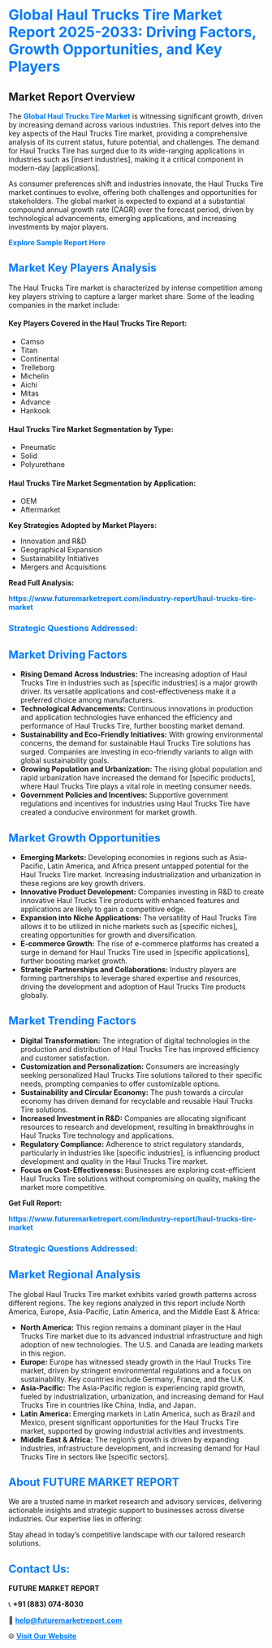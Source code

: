 <h1 style="color: #007BFF;">Global Haul Trucks Tire Market Report 2025-2033: Driving Factors, Growth Opportunities, and Key Players</h1>

<section id="overview">
<h2>Market Report Overview</h2>
<p>The <a href="https://www.futuremarketreport.com/industry-report/haul-trucks-tire-market" style="color: #007BFF; text-decoration: none;"><strong>Global Haul Trucks Tire Market</strong></a> is witnessing significant growth, driven by increasing demand across various industries. This report delves into the key aspects of the Haul Trucks Tire market, providing a comprehensive analysis of its current status, future potential, and challenges. The demand for Haul Trucks Tire has surged due to its wide-ranging applications in industries such as [insert industries], making it a critical component in modern-day [applications].</p>
<p>As consumer preferences shift and industries innovate, the Haul Trucks Tire market continues to evolve, offering both challenges and opportunities for stakeholders. The global market is expected to expand at a substantial compound annual growth rate (CAGR) over the forecast period, driven by technological advancements, emerging applications, and increasing investments by major players.</p>
</section>

<section id="overview">
<p><a href="https://www.futuremarketreport.com/request-sample/reportId=41119" style="color: #007BFF; text-decoration: none;"><strong>Explore Sample Report Here</strong></a></p>
</section>

<section id="key-players">
<h2 style="color: #007BFF;">Market Key Players Analysis</h2>
<p>The Haul Trucks Tire market is characterized by intense competition among key players striving to capture a larger market share. Some of the leading companies in the market include:</p>
<h4>Key Players Covered in the Haul Trucks Tire Report:</h4>
<ul><li>Camso</li><li>Titan</li><li>Continental</li><li>Trelleborg</li><li>Michelin</li><li>Aichi</li><li>Mitas</li><li>Advance</li><li>Hankook</li></ul>
<h4>Haul Trucks Tire Market Segmentation by Type:</h4>
<ul><li>Pneumatic</li><li>Solid</li><li>Polyurethane</li></ul>

<h4>Haul Trucks Tire Market Segmentation by Application:</h4>
<ul><li>OEM</li><li>Aftermarket</li></ul>
<p><strong>Key Strategies Adopted by Market Players:</strong></p>
<ul>
<li>Innovation and R&D</li>
<li>Geographical Expansion</li>
<li>Sustainability Initiatives</li>
<li>Mergers and Acquisitions</li>
</ul>
</section>

<section>
<p><strong>Read Full Analysis: </strong></p><a href="https://www.futuremarketreport.com/industry-report/haul-trucks-tire-market" style="color: #007BFF; text-decoration: none;"><strong>https://www.futuremarketreport.com/industry-report/haul-trucks-tire-market</strong></a>
<h3 style="color: #007BFF;">Strategic Questions Addressed:</h3>
</section>

<section id="driving-factors">
<h2 style="color: #007BFF;">Market Driving Factors</h2>
<ul>
<li><strong>Rising Demand Across Industries:</strong> The increasing adoption of Haul Trucks Tire in industries such as [specific industries] is a major growth driver. Its versatile applications and cost-effectiveness make it a preferred choice among manufacturers.</li>
<li><strong>Technological Advancements:</strong> Continuous innovations in production and application technologies have enhanced the efficiency and performance of Haul Trucks Tire, further boosting market demand.</li>
<li><strong>Sustainability and Eco-Friendly Initiatives:</strong> With growing environmental concerns, the demand for sustainable Haul Trucks Tire solutions has surged. Companies are investing in eco-friendly variants to align with global sustainability goals.</li>
<li><strong>Growing Population and Urbanization:</strong> The rising global population and rapid urbanization have increased the demand for [specific products], where Haul Trucks Tire plays a vital role in meeting consumer needs.</li>
<li><strong>Government Policies and Incentives:</strong> Supportive government regulations and incentives for industries using Haul Trucks Tire have created a conducive environment for market growth.</li>
</ul>
</section>

<section id="growth-opportunities">
<h2 style="color: #007BFF;">Market Growth Opportunities</h2>
<ul>
<li><strong>Emerging Markets:</strong> Developing economies in regions such as Asia-Pacific, Latin America, and Africa present untapped potential for the Haul Trucks Tire market. Increasing industrialization and urbanization in these regions are key growth drivers.</li>
<li><strong>Innovative Product Development:</strong> Companies investing in R&D to create innovative Haul Trucks Tire products with enhanced features and applications are likely to gain a competitive edge.</li>
<li><strong>Expansion into Niche Applications:</strong> The versatility of Haul Trucks Tire allows it to be utilized in niche markets such as [specific niches], creating opportunities for growth and diversification.</li>
<li><strong>E-commerce Growth:</strong> The rise of e-commerce platforms has created a surge in demand for Haul Trucks Tire used in [specific applications], further boosting market growth.</li>
<li><strong>Strategic Partnerships and Collaborations:</strong> Industry players are forming partnerships to leverage shared expertise and resources, driving the development and adoption of Haul Trucks Tire products globally.</li>
</ul>
</section>

<section id="trending-factors">
<h2 style="color: #007BFF;">Market Trending Factors</h2>
<ul>
<li><strong>Digital Transformation:</strong> The integration of digital technologies in the production and distribution of Haul Trucks Tire has improved efficiency and customer satisfaction.</li>
<li><strong>Customization and Personalization:</strong> Consumers are increasingly seeking personalized Haul Trucks Tire solutions tailored to their specific needs, prompting companies to offer customizable options.</li>
<li><strong>Sustainability and Circular Economy:</strong> The push towards a circular economy has driven demand for recyclable and reusable Haul Trucks Tire solutions.</li>
<li><strong>Increased Investment in R&D:</strong> Companies are allocating significant resources to research and development, resulting in breakthroughs in Haul Trucks Tire technology and applications.</li>
<li><strong>Regulatory Compliance:</strong> Adherence to strict regulatory standards, particularly in industries like [specific industries], is influencing product development and quality in the Haul Trucks Tire market.</li>
<li><strong>Focus on Cost-Effectiveness:</strong> Businesses are exploring cost-efficient Haul Trucks Tire solutions without compromising on quality, making the market more competitive.</li>
</ul>
</section>

<section>
<p><strong>Get Full Report: </strong></p><a href="https://www.futuremarketreport.com/industry-report/haul-trucks-tire-market" style="color: #007BFF; text-decoration: none;"><strong>https://www.futuremarketreport.com/industry-report/haul-trucks-tire-market</strong></a>
<h3 style="color: #007BFF;">Strategic Questions Addressed:</h3>
</section>


<section id="regional-analysis">
<h2 style="color: #007BFF;">Market Regional Analysis</h2>
<p>The global Haul Trucks Tire market exhibits varied growth patterns across different regions. The key regions analyzed in this report include North America, Europe, Asia-Pacific, Latin America, and the Middle East & Africa:</p>
<ul>
<li><strong>North America:</strong> This region remains a dominant player in the Haul Trucks Tire market due to its advanced industrial infrastructure and high adoption of new technologies. The U.S. and Canada are leading markets in this region.</li>
<li><strong>Europe:</strong> Europe has witnessed steady growth in the Haul Trucks Tire market, driven by stringent environmental regulations and a focus on sustainability. Key countries include Germany, France, and the U.K.</li>
<li><strong>Asia-Pacific:</strong> The Asia-Pacific region is experiencing rapid growth, fueled by industrialization, urbanization, and increasing demand for Haul Trucks Tire in countries like China, India, and Japan.</li>
<li><strong>Latin America:</strong> Emerging markets in Latin America, such as Brazil and Mexico, present significant opportunities for the Haul Trucks Tire market, supported by growing industrial activities and investments.</li>
<li><strong>Middle East & Africa:</strong> The region’s growth is driven by expanding industries, infrastructure development, and increasing demand for Haul Trucks Tire in sectors like [specific sectors].</li>
</ul>
</section>

<footer>
<h2 style="color: #007BFF;">About FUTURE MARKET REPORT</h2>
<p>We are a trusted name in market research and advisory services, delivering actionable insights and strategic support to businesses across diverse industries. Our expertise lies in offering:</p>

<p>Stay ahead in today’s competitive landscape with our tailored research solutions.</p>

<h2 style="color: #007BFF;">Contact Us:</h2>
<p><strong>FUTURE MARKET REPORT</strong></p>
<p>📞 <strong>+91 (883) 074-8030</strong></p>
<p>📧 <strong><a href="mailto:help@futuremarketreport.com" style="color: #007BFF;">help@futuremarketreport.com</a></strong></p>
<p>🌐 <strong><a href="https://www.futuremarketreport.com/" style="color: #007BFF;">Visit Our Website</a></strong></p>
</footer>